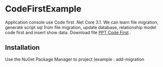 # CodeFirstExample
Application console use Code first .Net Core 3.1. We can learn file migration, generate script sql from file migration, update database, relationship model code first and insert show data. Download file [PPT Code First](https://drive.google.com/file/d/1V4zfItX-hgqjU3HwjF9U8wwXQ9cD83b9/view?usp=sharing) .
## Installation
Use the NuGet Package Manager to project (example : add-migration <title>, update-database, etc). Information all about [tools](https://docs.microsoft.com/en-us/ef/core/cli/powershell)
```bash
Install-Package Microsoft.EntityFrameworkCore.Tools
```
Use the Console **dotnet ef** can be installed as either a global or local tool. Information all about [dotnet ef](https://docs.microsoft.com/en-us/ef/core/cli/dotnet) 
```bash
dotnet tool install --global dotnet-ef
```

## Usage
- Project
  - Add new file migration in project
  ```bash
     Add-migration <Title>
  ```
  - Direct update database in project
  ```bash
     Update-database
  ```
  - Remove file migration in project
  ```bash
     Remove-migration
  ```
- Global
  - Generate file migration project to script SQL
   ```bash
      dotnet ef migrations script -o <Location file generate script> <Filename.sql> -i ( Example: dotnet ef migrations script -o d:\script.sql -i ) 
  ```
## References
- [Entity Framework Core for Code First](https://entityframeworkcore.com/model-relationships)
- [Entity Framework Core Tutorial](https://www.entityframeworktutorial.net/efcore/entity-framework-core.aspx)


